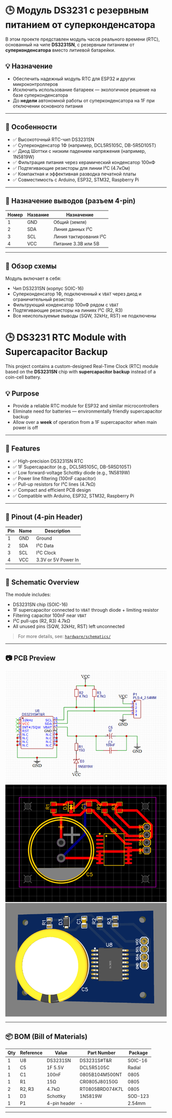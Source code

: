 # 🕒 Модуль DS3231 с резервным питанием от суперконденсатора

В этом проекте представлен модуль часов реального времени (RTC), основанный на чипе **DS3231SN**, с резервным питанием от **суперконденсатора** вместо литиевой батарейки.

## 💡 Назначение

- Обеспечить надежный модуль RTC для ESP32 и других микроконтроллеров
- Исключить использование батареек — экологичное решение на базе суперконденсатора
- До **недели** автономной работы от суперконденсатора на 1F при отключении основного питания

---

## 🧩 Особенности

- ✅ Высокоточный RTC-чип DS3231SN
- ✅ Суперконденсатор 1Ф (например, DCL5R5105C, DB-5R5D105T)
- ✅ Диод Шоттки с низким падением напряжения (например, 1N5819W)
- ✅ Фильтрация питания через керамический конденсатор 100нФ
- ✅ Подтягивающие резисторы для линии I²C (4.7кОм)
- ✅ Компактная и эффективная разводка печатной платы
- ✅ Совместимость с Arduino, ESP32, STM32, Raspberry Pi

---

## 🔌 Назначение выводов (разъем 4-pin)

| Номер | Название | Назначение              |
|-------|----------|--------------------------|
| 1     | GND      | Общий (земля)            |
| 2     | SDA      | Линия данных I²C         |
| 3     | SCL      | Линия тактирования I²C   |
| 4     | VCC      | Питание 3.3В или 5В      |

---

## 🔧 Обзор схемы

Модуль включает в себя:
- Чип DS3231SN (корпус SOIC-16)
- Суперконденсатор 1Ф, подключенный к `VBAT` через диод и ограничительный резистор
- Фильтрующий конденсатор 100нФ рядом с `VBAT`
- Подтягивающие резисторы на линиях I²C (R2, R3)
- Все неиспользуемые выводы (SQW, 32kHz, RST) не подключены


# 🕒 DS3231 RTC Module with Supercapacitor Backup

This project contains a custom-designed Real-Time Clock (RTC) module based on the **DS3231SN** chip with **supercapacitor backup** instead of a coin-cell battery.

## 💡 Purpose

- Provide a reliable RTC module for ESP32 and similar microcontrollers
- Eliminate need for batteries — environmentally friendly supercapacitor backup
- Allow over a **week** of operation from a 1F supercapacitor when main power is off

---

## 🧩 Features

- ✅ High-precision DS3231SN RTC
- ✅ 1F Supercapacitor (e.g., DCL5R5105C, DB-5R5D105T)
- ✅ Low forward-voltage Schottky diode (e.g., 1N5819W)
- ✅ Power line filtering (100nF capacitor)
- ✅ Pull-up resistors for I²C lines (4.7kΩ)
- ✅ Compact and efficient PCB design
- ✅ Compatible with Arduino, ESP32, STM32, Raspberry Pi

---

## 🔌 Pinout (4-pin Header)

| Pin | Name | Description          |
|-----|------|----------------------|
| 1   | GND  | Ground               |
| 2   | SDA  | I²C Data             |
| 3   | SCL  | I²C Clock            |
| 4   | VCC  | 3.3V or 5V Power In  |

---

## 🔧 Schematic Overview

The module includes:
- DS3231SN chip (SOIC-16)
- 1F supercapacitor connected to `VBAT` through diode + limiting resistor
- Filtering capacitor 100nF near `VBAT`
- I²C pull-ups (R2, R3) 4.7kΩ
- All unused pins (SQW, 32kHz, RST) left unconnected

> For more details, see: [`hardware/schematics/`](hardware/schematics/)

---

## 📷 PCB Preview

![PCB Preview](hardware/preview/schematic_diagram.png)
![PCB Preview](hardware/preview/pcb.png)
![PCB Preview](hardware/preview/3d.png)

---

## 📦 BOM (Bill of Materials)

| Qty | Reference | Value       | Part Number        | Package |
|-----|-----------|-------------|--------------------|---------|
| 1   | U8        | DS3231SN    | DS3231S#T&R        | SOIC-16 |
| 1   | C5        | 1F 5.5V     | DCL5R5105C         | Radial  |
| 1   | C1        | 100nF       | 0805B104M500NT     | 0805    |
| 1   | R1        | 15Ω         | CR0805J80150G      | 0805    |
| 2   | R2, R3    | 4.7kΩ       | RT0805BRD074K7L    | 0805    |
| 1   | D3        | Schottky    | 1N5819W            | SOD-123 |
| 1   | P1        | 4-pin header| -                  | 2.54mm  |

---
